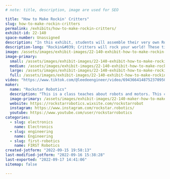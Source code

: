 ```yaml
---
# note: title, description, image are used for SEO

title: "How to Make Rockin' Critters"
slug: how-to-make-rockin-critters
permalink: /exhibits/how-to-make-rockin-critters/
exhibit-id: 22-140
space-number: Unassigned
description: "In this exhibit, students will assemble their very own Rockin&#039; critter. This is a dancing robot."
description-long: "Rockin&#039; Critters will rock your world! These tiny robots are super easy to assemble, with little instruction. This take home souvenir is the the life of party! You&#039;ll love your Rockin&#039; Critter. "
image: /assets/images/exhibit-images/22-140-exhibit-how-to-make-rockin-critters-dancing-robot-large.png
image-primary: 
  small: /assets/images/exhibit-images/22-140-exhibit-how-to-make-rockin-critters-dancing-robot-small.png
  medium: /assets/images/exhibit-images/22-140-exhibit-how-to-make-rockin-critters-dancing-robot-medium.png
  large: /assets/images/exhibit-images/22-140-exhibit-how-to-make-rockin-critters-dancing-robot-large.png
  full: /assets/images/exhibit-images/22-140-exhibit-how-to-make-rockin-critters-dancing-robot-full.png
video: "https://www.tiktok.com/@leedeengineer/video/6943664148752370950?is_copy_url=1&is_from_webapp=v1"
maker: 
  name: "Rockstar Robotics"
  description: "This is a class teaches about robots and motors. This course is meant for kids ages six through twelve, but all ages are welcome."
  image-primary: /assets/images/exhibit-images/22-140-maker-how-to-make-rockin-critters-img-8679-medium.jpg
  website: https://rockstarrobotics.wixsite.com/rockstarrobot
  instagram: https://www.instagram.com/rockstar.robotics/
  youtube: https://www.youtube.com/user/rockstarrobotics
categories: 
  - slug: electronics
    name: Electronics
  - slug: engineering
    name: Engineering
  - slug: first-robotics
    name: FIRST Robotics
created-jotform: "2022-09-15 19:58:13"
last-modified-jotform: "2022-09-16 15:38:28"
last-exported: "2022-09-17 14:41:06"
sitemap: false

---
```

